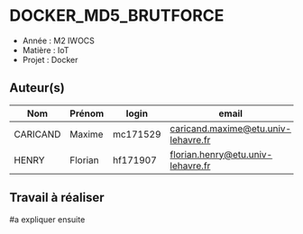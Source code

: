 # DOCKER_MD5_BRUTFORCE

- Année   : M2 IWOCS
- Matière : IoT
- Projet  : Docker

## Auteur(s)

|Nom|Prénom|login|email|
|--|--|--|--|
| CARICAND | Maxime | mc171529 | caricand.maxime@etu.univ-lehavre.fr |
| HENRY | Florian | hf171907 | florian.henry@etu.univ-lehavre.fr |

## Travail à réaliser

#a expliquer ensuite
